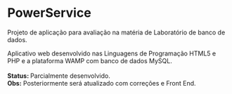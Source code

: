 # PowerService
Projeto de aplicação para avaliação na matéria de Laboratório de banco de dados.

Aplicativo web desenvolvido nas Linguagens de Programação HTML5 e PHP e a plataforma WAMP com banco de dados MySQL. <br><br>
<b> Status: </b> Parcialmente desenvolvido. <br>
<b> Obs:</b> Posteriormente será atualizado com correções e Front End.
